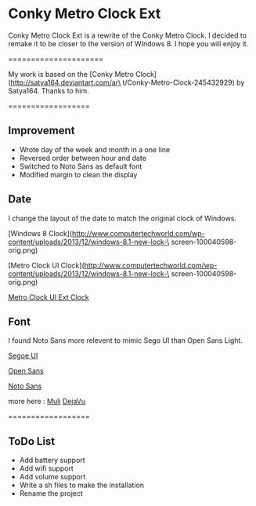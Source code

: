 Conky Metro Clock Ext
=====================

Conky Metro Clock Ext is a rewrite of the Conky Metro Clock.
I decided to remake it to be closer to the version of WIndows 8.
I hope you will enjoy it.

=====================

My work is based on the [Conky Metro Clock](http://satya164.deviantart.com/ar\
t/Conky-Metro-Clock-245432929) by Satya164. Thanks to him.

==================

Improvement
-----------

* Wrote day of the week and month in a one line
* Reversed order between hour and date
* Switched to Noto Sans as default font
* Modified margin to clean the display

Date
----

I change the layout of the date to match the original clock of Windows.

[Windows 8 Clock](http://www.computertechworld.com/wp-content/uploads/2013/12/windows-8.1-new-lock-\
screen-100040598-orig.png)

[Metro Clock UI Clock](http://www.computertechworld.com/wp-content/uploads/2013/12/windows-8.1-new-lock-\
screen-100040598-orig.png)

[Metro Clock UI Ext Clock](https://github.com/aloisdg/conkymetroclockext#coming_soon)

Font
----

I found Noto Sans more relevent to mimic Sego UI than Open Sans Light. 

[Segoe UI](http://www.microsoft.com/typography/fonts/family.aspx?FID=331)

[Open Sans](http://www.google.com/fonts/specimen/Open+Sans)

[Noto Sans](http://www.google.com/fonts/specimen/Noto+Sans) 

more here : 
[Muli](http://www.fontsquirrel.com/fonts/muli) [DejaVu](http://dejavu-fonts.org/wiki/Main_Page)

==================

ToDo List
---------

* Add battery support
* Add wifi support
* Add volume support
* Write a sh files to make the installation
* Rename the project